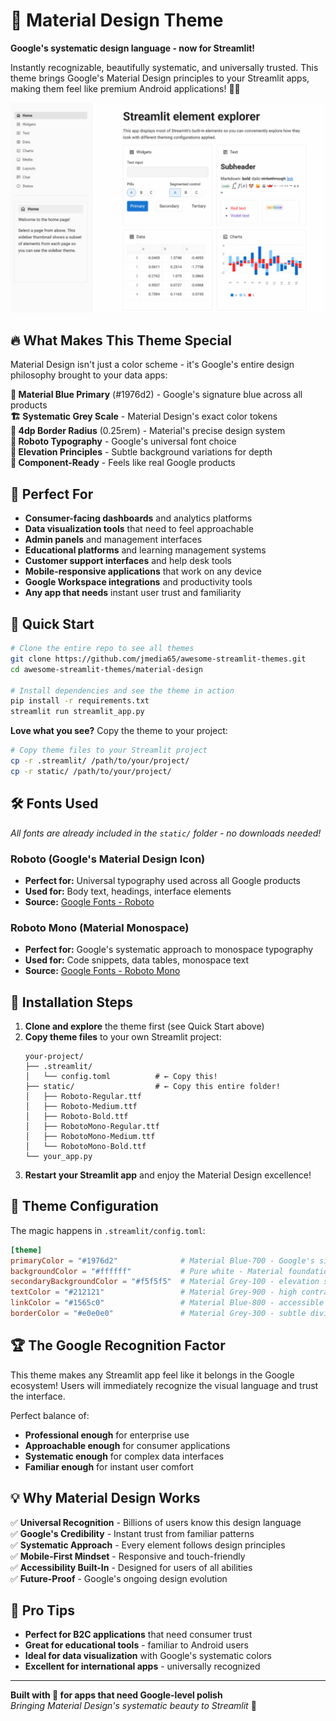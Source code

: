 # 📱 Material Design Theme

**Google's systematic design language - now for Streamlit!**

Instantly recognizable, beautifully systematic, and universally trusted. This theme brings Google's Material Design principles to your Streamlit apps, making them feel like premium Android applications! 🎨✨

![Material Design Theme](material-design.png)

## 🔥 What Makes This Theme Special

Material Design isn't just a color scheme - it's Google's entire design philosophy brought to your data apps:

**🔵 Material Blue Primary** (#1976d2) - Google's signature blue across all products  
**🏗️ Systematic Grey Scale** - Material Design's exact color tokens  
**📏 4dp Border Radius** (0.25rem) - Material's precise design system  
**📱 Roboto Typography** - Google's universal font choice  
**🎯 Elevation Principles** - Subtle background variations for depth  
**🧩 Component-Ready** - Feels like real Google products

## 🎯 Perfect For

- **Consumer-facing dashboards** and analytics platforms
- **Data visualization tools** that need to feel approachable
- **Admin panels** and management interfaces
- **Educational platforms** and learning management systems
- **Customer support interfaces** and help desk tools
- **Mobile-responsive applications** that work on any device
- **Google Workspace integrations** and productivity tools
- **Any app that needs** instant user trust and familiarity

## 🚀 Quick Start

```bash
# Clone the entire repo to see all themes
git clone https://github.com/jmedia65/awesome-streamlit-themes.git
cd awesome-streamlit-themes/material-design

# Install dependencies and see the theme in action
pip install -r requirements.txt
streamlit run streamlit_app.py
```

**Love what you see?** Copy the theme to your project:

```bash
# Copy theme files to your Streamlit project
cp -r .streamlit/ /path/to/your/project/
cp -r static/ /path/to/your/project/
```

## 🛠️ Fonts Used

_All fonts are already included in the `static/` folder - no downloads needed!_

### Roboto (Google's Material Design Icon)

- **Perfect for:** Universal typography used across all Google products
- **Used for:** Body text, headings, interface elements
- **Source:** [Google Fonts - Roboto](https://fonts.google.com/specimen/Roboto)

### Roboto Mono (Material Monospace)

- **Perfect for:** Google's systematic approach to monospace typography
- **Used for:** Code snippets, data tables, monospace text
- **Source:** [Google Fonts - Roboto Mono](https://fonts.google.com/specimen/Roboto+Mono)

## 📁 Installation Steps

1. **Clone and explore** the theme first (see Quick Start above)
2. **Copy theme files** to your own Streamlit project:
   ```
   your-project/
   ├── .streamlit/
   │   └── config.toml          # ← Copy this!
   ├── static/                  # ← Copy this entire folder!
   │   ├── Roboto-Regular.ttf
   │   ├── Roboto-Medium.ttf
   │   ├── Roboto-Bold.ttf
   │   ├── RobotoMono-Regular.ttf
   │   ├── RobotoMono-Medium.ttf
   │   └── RobotoMono-Bold.ttf
   └── your_app.py
   ```
3. **Restart your Streamlit app** and enjoy the Material Design excellence!

## 🎨 Theme Configuration

The magic happens in `.streamlit/config.toml`:

```toml
[theme]
primaryColor = "#1976d2"              # Material Blue-700 - Google's signature
backgroundColor = "#ffffff"           # Pure white - Material foundation
secondaryBackgroundColor = "#f5f5f5"  # Material Grey-100 - elevation surfaces
textColor = "#212121"                 # Material Grey-900 - high contrast
linkColor = "#1565c0"                 # Material Blue-800 - accessible links
borderColor = "#e0e0e0"               # Material Grey-300 - subtle dividers
```

## 🏆 The Google Recognition Factor

This theme makes any Streamlit app feel like it belongs in the Google ecosystem! Users will immediately recognize the visual language and trust the interface.

Perfect balance of:

- **Professional enough** for enterprise use
- **Approachable enough** for consumer applications
- **Systematic enough** for complex data interfaces
- **Familiar enough** for instant user comfort

## 💡 Why Material Design Works

✅ **Universal Recognition** - Billions of users know this design language  
✅ **Google's Credibility** - Instant trust from familiar patterns  
✅ **Systematic Approach** - Every element follows design principles  
✅ **Mobile-First Mindset** - Responsive and touch-friendly  
✅ **Accessibility Built-In** - Designed for users of all abilities  
✅ **Future-Proof** - Google's ongoing design evolution

## 🎯 Pro Tips

- **Perfect for B2C applications** that need consumer trust
- **Great for educational tools** - familiar to Android users
- **Ideal for data visualization** with Google's systematic colors
- **Excellent for international apps** - universally recognized

---

**Built with 📱 for apps that need Google-level polish**  
_Bringing Material Design's systematic beauty to Streamlit_ 🎨
